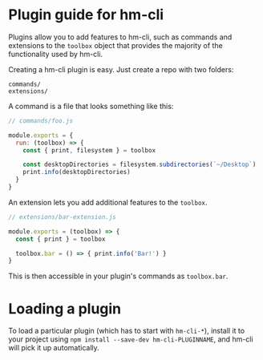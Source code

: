 # Plugin guide for hm-cli

Plugins allow you to add features to hm-cli, such as commands and
extensions to the `toolbox` object that provides the majority of the functionality
used by hm-cli.

Creating a hm-cli plugin is easy. Just create a repo with two folders:

```
commands/
extensions/
```

A command is a file that looks something like this:

```js
// commands/foo.js

module.exports = {
  run: (toolbox) => {
    const { print, filesystem } = toolbox

    const desktopDirectories = filesystem.subdirectories(`~/Desktop`)
    print.info(desktopDirectories)
  }
}
```

An extension lets you add additional features to the `toolbox`.

```js
// extensions/bar-extension.js

module.exports = (toolbox) => {
  const { print } = toolbox

  toolbox.bar = () => { print.info('Bar!') }
}
```

This is then accessible in your plugin's commands as `toolbox.bar`.

# Loading a plugin

To load a particular plugin (which has to start with `hm-cli-*`),
install it to your project using `npm install --save-dev hm-cli-PLUGINNAME`,
and hm-cli will pick it up automatically.
